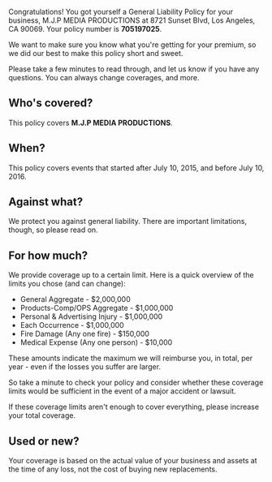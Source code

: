 Congratulations! You got yourself a General Liability Policy for your business, M.J.P MEDIA PRODUCTIONS at 8721 Sunset Blvd, Los Angeles, CA 90069. Your policy number is **705197025**.

We want to make sure you know what you're getting for your premium, so we did our best to make this policy short and sweet.

Please take a few minutes to read through, and let us know if you have any questions. You can always change coverages, and more.

## Who's covered?
This policy covers **M.J.P MEDIA PRODUCTIONS**.

## When?
This policy covers events that started after July 10, 2015, and before July 10, 2016.

## Against what?
We protect you against general liability. There are important limitations, though, so please read on.

## For how much?
We provide coverage up to a certain limit. Here is a quick overview of the limits you chose (and can change):

- General Aggregate - $2,000,000
- Products-Comp/OPS Aggregate - $1,000,000
- Personal & Advertising Injury - $1,000,000
- Each Occurrence - $1,000,000
- Fire Damage (Any one fire) - $150,000
- Medical Expense (Any one person) - $10,000

These amounts indicate the maximum we will reimburse you, in total, per year - even if the losses you suffer are larger.

So take a minute to check your policy and consider whether these coverage limits would be sufficient in the event of a major accident or lawsuit.

If these coverage limits aren't enough to cover everything, please increase your total coverage.

## Used or new?
Your coverage is based on the actual value of your business and assets at the time of any loss, not the cost of buying new replacements.